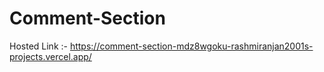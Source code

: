 # Comment-Section
Hosted Link :- https://comment-section-mdz8wgoku-rashmiranjan2001s-projects.vercel.app/
